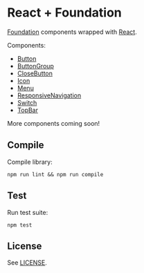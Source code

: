 # React + Foundation

[Foundation](http://foundation.zurb.com/sites/docs/) components wrapped with [React](https://facebook.github.io/react/).

Components:

- [Button](src/components/button.js)
- [ButtonGroup](src/components/button-group.js)
- [CloseButton](src/components/close-button.js)
- [Icon](src/components/icon.js)
- [Menu](src/components/menu.js)
- [ResponsiveNavigation](src/components/responsive.js)
- [Switch](src/components/switch.js)
- [TopBar](src/components/top-bar.js)

More components coming soon!

## Compile

Compile library:

```
npm run lint && npm run compile
```

## Test

Run test suite:

```
npm test
```

## License

See [LICENSE](LICENSE).
